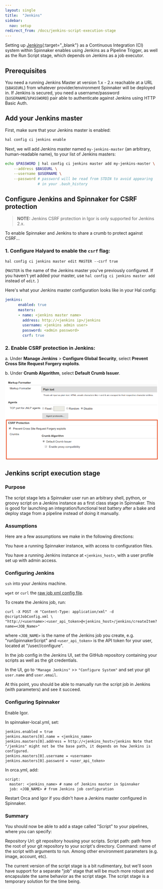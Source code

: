 ```yaml
---
layout: single
title:  "Jenkins"
sidebar:
  nav: setup
redirect_from: /docs/jenkins-script-execution-stage
---
```


Setting up [Jenkins](https://jenkins.io/){:target="_blank"} as a Continuous
Integration (CI) system within Spinnaker enables using Jenkins as a Pipeline
Trigger, as well as the Run Script stage, which depends on Jenkins as a job
executor.

## Prerequisites

You need a running Jenkins Master at version 1.x - 2.x reachable at a URL
(`$BASEURL`) from whatever provider/environment Spinnaker will be
deployed in. If Jenkins is secured, you need a username/password
(`$USERNAME`/`$PASSWORD`) pair able to authenticate against Jenkins using
HTTP Basic Auth.

## Add your Jenkins master

First, make sure that your Jenkins master is enabled:

```bash
hal config ci jenkins enable
```

Next, we will add Jenkins master named `my-jenkins-master` (an arbitrary,
human-readable name), to your list of Jenkins masters:

```bash
echo $PASSWORD | hal config ci jenkins master add my-jenkins-master \
    --address $BASEURL \
    --username $USERNAME \
    --password # password will be read from STDIN to avoid appearing
               # in your .bash_history
```

## Configure Jenkins and Spinnaker for CSRF protection

> **NOTE:** Jenkins CSRF protection in Igor is only supported for Jenkins 2.x.

To enable Spinnaker and Jenkins to share a crumb to protect against CSRF...

### 1. Configure Halyard to enable the `csrf` flag:

```
hal config ci jenkins master edit MASTER --csrf true
```

(`MASTER` is the name of the Jenkins master you've previously
configured. If you haven't yet added your master, use `hal config ci
jenkins master add` instead of `edit`. )

Here's what your Jenkins master configuration looks like in your Hal config:

```yaml
jenkins:
      enabled: true
      masters:
      - name: <jenkins master name>
        address: http://<jenkins ip>/jenkins
        username: <jenkins admin user>
        password: <admin password>
        csrf: true
```

### 2. Enable CSRF protection in Jenkins:

a. Under __Manage Jenkins__ > __Configure Global Security__, select __Prevent
Cross Site Request Forgery exploits__.

b. Under __Crumb Algorithm__, select __Default Crumb Issuer__.

![](/setup/ci/jenkins_enable_csrf.png)

## Jenkins script execution stage

### Purpose
The script stage lets a Spinnaker user run an arbitrary shell, python, or
groovy script on a Jenkins instance as a first class stage in Spinnaker.
This is good for launching an integration/functional test battery
after a bake and deploy stage from a pipeline instead of doing it manually.

### Assumptions
Here are a few assumptions we make in the following directions:

You have a running Spinnaker instance, with access to configuration files.

You have a running Jenkins instance at `<jenkins_host>`, with a user profile set up with admin access.

### Configuring Jenkins
`ssh` into your Jenkins machine.

`wget` or `curl` the [raw job xml config file](https://storage.googleapis.com/jenkins-script-stage-config/scriptJobConfig.xml).

To create the Jenkins job, run:

```
curl -X POST -H "Content-Type: application/xml" -d @scriptJobConfig.xml \
"http://<username>:<user_api_token>@<jenkins_host>/jenkins/createItem?name=<JOB_Name>"
```

where `<JOB_NAME>` is the name of the Jenkins job you create, e.g. "runSpinnakerScript"
and `<user_api_token>` is the API token for your user, located at "/user/<username>/configure".

In the job config in the Jenkins UI, set the GitHub repository containing your scripts as
well as the git credentials.

In the UI, go to `"Manage Jenkins"` >> `"Configure System"` and set your git `user.name` and `user.email`.

At this point, you should be able to manually run the script job in Jenkins
(with parameters) and see it succeed.

### Configuring Spinnaker
Enable Igor.

In spinnaker-local.yml, set:

```
jenkins.enabled = true
jenkins.masters[0].name = <jenkins_name>
jenkins.masters[0].address = http://<jenkins_host>/jenkins Note that "/jenkins" might not be the base path, it depends on how Jenkins is configured.
jenkins.masters[0].username = <username>
jenkins.masters[0].password = <user_api_token>
```

In orca.yml, add:

```
script:
  master: <jenkins_name> # name of Jenkins master in Spinnaker
  job: <JOB_NAME> # from Jenkins job configuration
```

Restart Orca and Igor if you didn't have a Jenkins master
configured in Spinnaker.

### Summary

You should now be able to add a stage called "Script" to your pipelines,
where you can specify:

Repository Url: git repository housing your scripts.
Script path: path from the root of your git repository to your script's
directory.
Command: name of the script with arguments to run.
Among other environment parameters (e.g. image, account, etc).

The current version of the script stage is a bit rudimentary, but we'll
soon have support for a separate "job" stage that will be much more robust and encapsulate
the same behavior as the script stage. The script stage is a temporary
solution for the time being.
